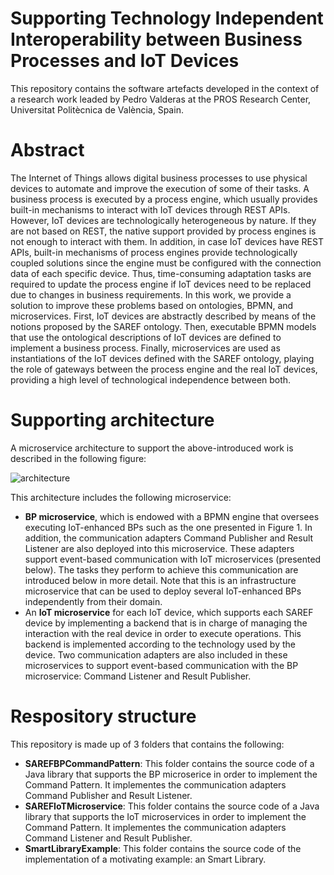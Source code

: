 # Supporting Technology Independent Interoperability between Business Processes and IoT Devices

This repository contains the software artefacts developed in the context of a research work leaded by Pedro Valderas at the PROS Research Center, Universitat Politècnica de València, Spain.

# Abstract
The Internet of Things allows digital business processes to use physical devices to automate and improve the execution of some of their tasks. A business process is executed by a process engine, which usually provides built-in mechanisms to interact with IoT devices through REST APIs. However, IoT devices are technologically heterogeneous by nature. If they are not based on REST, the native support provided by process engines is not enough to interact with them. In addition, in case IoT devices have REST APIs, built-in mechanisms of process engines provide technologically coupled solutions since the engine must be configured with the connection data of each specific device. Thus, time-consuming adaptation tasks are required to update the process engine if IoT devices need to be replaced due to changes in business requirements. In this work, we provide a solution to improve these problems based on ontologies, BPMN, and microservices. First, IoT devices are abstractly described by means of the notions proposed by the SAREF ontology. Then, executable BPMN models that use the ontological descriptions of IoT devices are defined to implement a business process. Finally, microservices are used as instantiations of the IoT devices defined with the SAREF ontology, playing the role of gateways between the process engine and the real IoT devices, providing a high level of technological independence between both.

# Supporting architecture
A microservice architecture to support the above-introduced work is described in the following figure:

![architecture](./architecture.jpg "Proposed Architecture") 

This architecture includes the following microservice:
- **BP microservice**, which is endowed with a BPMN engine that oversees executing IoT-enhanced BPs such as the one presented in Figure 1. In addition, the communication adapters Command Publisher and Result Listener are also deployed into this microservice. These adapters support event-based communication with IoT microservices (presented below). The tasks they perform to achieve this communication are introduced below in more detail. Note that this is an infrastructure microservice that can be used to deploy several IoT-enhanced BPs independently from their domain.
- An **IoT microservice** for each IoT device, which supports each SAREF device by implementing a backend that is in charge of managing the interaction with the real device in order to execute operations. This backend is implemented according to the technology used by the device. Two communication adapters are also included in these microservices to support event-based communication with the BP microservice: Command Listener and Result Publisher.

# Respository structure

This repository is made up of 3 folders that contains the following:

- **SAREFBPCommandPattern**: This folder contains the source code of a Java library that supports the BP microserice in order to implement the Command Pattern. It implementes the communication adapters Command Publisher and Result Listener.
- **SAREFIoTMicroservice**: This folder contains the source code of a Java library that supports the IoT microservices in order to implement the Command Pattern. It implementes the communication adapters Command Listener and Result Publisher.
- **SmartLibraryExample**: This folder contains the source code of the implementation of a motivating example: an Smart Library.
